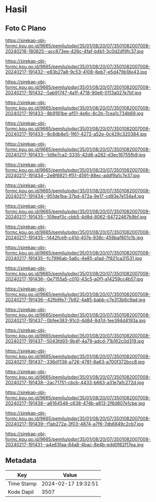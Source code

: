 # Hasil

## Foto C Plano

https://sirekap-obj-formc.kpu.go.id/9665/pemilu/pdpr/35/01/08/20/07/3501082007008-20240216-180825--acc673ee-426c-4faf-b4b1-3c0d2df9fc37.jpg

https://sirekap-obj-formc.kpu.go.id/9665/pemilu/pdpr/35/01/08/20/07/3501082007008-20240217-191432--e83b27a8-9c53-4106-8eb7-e5d479b18e43.jpg

https://sirekap-obj-formc.kpu.go.id/9665/pemilu/pdpr/35/01/08/20/07/3501082007008-20240217-191432--5ab91747-4a1f-4718-90e6-0113a027e7bf.jpg

https://sirekap-obj-formc.kpu.go.id/9665/pemilu/pdpr/35/01/08/20/07/3501082007008-20240217-191433--8b9181be-af51-4e6c-8c2b-7cea1c734b69.jpg

https://sirekap-obj-formc.kpu.go.id/9665/pemilu/pdpr/35/01/08/20/07/3501082007008-20240217-191433--8c8db8e5-1f61-4272-a52e-0c429c320384.jpg

https://sirekap-obj-formc.kpu.go.id/9665/pemilu/pdpr/35/01/08/20/07/3501082007008-20240217-191433--1d9e7ca2-3335-42d8-a282-d3ec16755fb9.jpg

https://sirekap-obj-formc.kpu.go.id/9665/pemilu/pdpr/35/01/08/20/07/3501082007008-20240217-191434--2e8f6921-ff51-4591-88ec-addf9a1c7e37.jpg

https://sirekap-obj-formc.kpu.go.id/9665/pemilu/pdpr/35/01/08/20/07/3501082007008-20240217-191434--951de1ba-37bd-472a-9e17-cd93e7e134a4.jpg

https://sirekap-obj-formc.kpu.go.id/9665/pemilu/pdpr/35/01/08/20/07/3501082007008-20240217-191435--109eef3c-cbb5-4d8d-8062-84722467b9bf.jpg

https://sirekap-obj-formc.kpu.go.id/9665/pemilu/pdpr/35/01/08/20/07/3501082007008-20240217-191435--1442fce9-c41d-407e-938c-456baf801c1b.jpg

https://sirekap-obj-formc.kpu.go.id/9665/pemilu/pdpr/35/01/08/20/07/3501082007008-20240217-191435--fc7996ab-5a6c-4e85-a1ad-7f821ca31531.jpg

https://sirekap-obj-formc.kpu.go.id/9665/pemilu/pdpr/35/01/08/20/07/3501082007008-20240217-191436--0e7155a5-c010-43c5-a0f1-a14259cc4b57.jpg

https://sirekap-obj-formc.kpu.go.id/9665/pemilu/pdpr/35/01/08/20/07/3501082007008-20240217-191436--42fb9fe7-7b92-4a85-babb-c7e313b6c9ad.jpg

https://sirekap-obj-formc.kpu.go.id/9665/pemilu/pdpr/35/01/08/20/07/3501082007008-20240217-191437--0bfee383-91c0-4d84-8d7d-1ee394d4193a.jpg

https://sirekap-obj-formc.kpu.go.id/9665/pemilu/pdpr/35/01/08/20/07/3501082007008-20240217-191437--5043fd93-9b4f-4a79-adcd-71b162c0d319.jpg

https://sirekap-obj-formc.kpu.go.id/9665/pemilu/pdpr/35/01/08/20/07/3501082007008-20240217-191437--336d1138-a726-4781-8a63-a700f372bcc8.jpg

https://sirekap-obj-formc.kpu.go.id/9665/pemilu/pdpr/35/01/08/20/07/3501082007008-20240217-191438--2ac71751-cbcb-4433-b663-a31e7afc272d.jpg

https://sirekap-obj-formc.kpu.go.id/9665/pemilu/pdpr/35/01/08/20/07/3501082007008-20240217-191438--a6164548-c638-474b-a813-2f6d807e1cbe.jpg

https://sirekap-obj-formc.kpu.go.id/9665/pemilu/pdpr/35/01/08/20/07/3501082007008-20240217-191439--f1ab272a-3f03-4874-a7f6-7db6849c2cb7.jpg

https://sirekap-obj-formc.kpu.go.id/9665/pemilu/pdpr/35/01/08/20/07/3501082007008-20240217-191431--a4e83faa-84a8-4bac-8e4b-edd0f62f17ea.jpg


## Metadata

| Key        | Value               |
| ---------- | ------------------- |
| Time Stamp | 2024-02-17 19:32:51 |
| Kode Dapil | 3507                |



